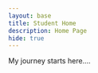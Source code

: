 ```yaml
---
layout: base
title: Student Home 
description: Home Page
hide: true
---
```


My journey starts here....
